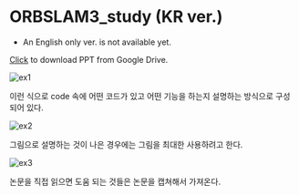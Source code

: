 # ORBSLAM3_study (KR ver.)

* An English only ver. is not available yet. 

[Click](https://docs.google.com/presentation/d/1dy0OeC8hPvASXZEoDQFoEwP44VvPZlOu/edit?usp=sharing&ouid=118275914938046484469&rtpof=true&sd=true) to download PPT from Google Drive. 

![ex1](imgs/example1.png)

이런 식으로 code 속에 어떤 코드가 있고 어떤 기능을 하는지 설명하는 방식으로 구성되어 있다.


![ex2](imgs/example2.png)

그림으로 설명하는 것이 나은 경우에는 그림을 최대한 사용하려고 한다. 


![ex3](imgs/example3.png)

논문을 직접 읽으면 도움 되는 것들은 논문을 캡쳐해서 가져온다. 
